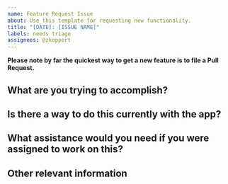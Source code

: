 ```yaml
---
name: Feature Request Issue
about: Use this template for requesting new functionality.
title: "[DATE]: [ISSUE NAME]"
labels: needs triage
assignees: @zkoppert
---
```


**Please note by far the quickest way to get a new feature is to file a Pull Request.**

## What are you trying to accomplish?

<!-- write something here -->

## Is there a way to do this currently with the app?

<!-- write something here -->

## What assistance would you need if you were assigned to work on this?

<!-- write something here -->

## Other relevant information

<!-- write something here -->

